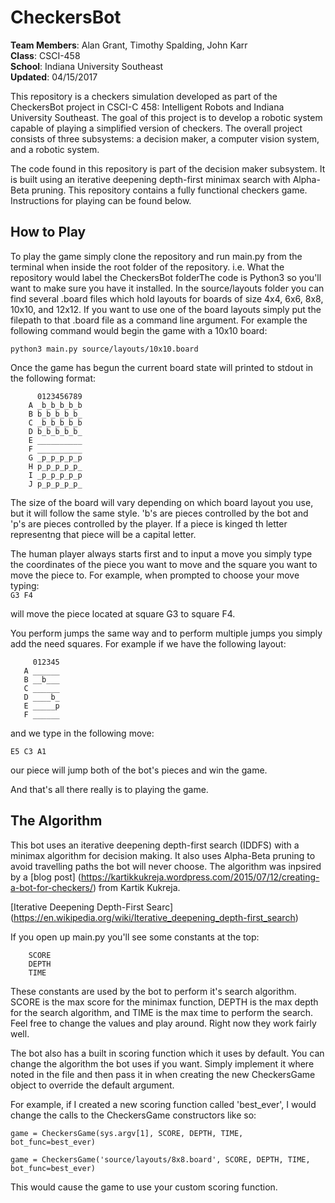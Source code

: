 # CheckersBot
**Team Members**: Alan Grant, Timothy Spalding, John Karr  
**Class**: CSCI-458  
**School**: Indiana University Southeast  
**Updated**: 04/15/2017  

This repository is a checkers simulation developed as part of the CheckersBot 
project in CSCI-C 458: Intelligent Robots and Indiana University Southeast. 
The goal of this project is to develop a robotic system capable of playing 
a simplified version of checkers. The overall project consists of three 
subsystems: a decision maker, a computer vision system, and a robotic system.  

The code found in this repository is part of the decision maker subsystem. It 
is built using an iterative deepening depth-first minimax search with 
Alpha-Beta pruning. This repository contains a fully functional checkers game. 
Instructions for playing can be found below. 

## How to Play

To play the game simply clone the repository and run main.py from the 
terminal when inside the root folder of the repository. i.e. What the 
repository would label the CheckersBot folderThe code is Python3 so you'll 
want to make sure you have it installed. In the source/layouts folder you can 
find several .board files which hold layouts for boards of size 4x4, 6x6, 8x8, 
10x10, and 12x12. If you want to use one of the board layouts simply put the 
filepath to that .board file as a command line argument. For example the 
following command would begin the game with a 10x10 board:

```python3 main.py source/layouts/10x10.board```

Once the game has begun the current board state will printed to stdout in the 
following format:  

``` 
      0123456789
    A _b_b_b_b_b
    B b_b_b_b_b_
    C _b_b_b_b_b
    D b_b_b_b_b_
    E __________
    F __________
    G _p_p_p_p_p
    H p_p_p_p_p_
    I _p_p_p_p_p
    J p_p_p_p_p_
```

The size of the board will vary depending on which board layout you use, but it 
will follow the same style. 'b's are pieces controlled by the bot and 'p's are 
pieces controlled by the player. If a piece is kinged th letter representng 
that piece will be a capital letter.  

The human player always starts first and to input a move you simply type the 
coordinates of the piece you want to move and the square you want to move the 
piece to. For example, when prompted to choose your move typing:  
```G3 F4```

will move the piece located at square G3 to square F4.  

You perform jumps the same way and to perform multiple jumps you simply add 
the need squares. For example if we have the following layout:

``` 
     012345
   A ______
   B __b___
   C ______
   D ____b_
   E _____p
   F ______
```
and we type in the following move:

```E5 C3 A1```

our piece will jump both of the bot's pieces and win the game.   

And that's all there really is to playing the game.  

## The Algorithm

This bot uses an iterative deepening depth-first search (IDDFS) with a minimax 
algorithm for decision making. It also uses Alpha-Beta pruning to avoid 
travelling paths the bot will never choose. The algorithm was inpsired by a 
[blog post]
(https://kartikkukreja.wordpress.com/2015/07/12/creating-a-bot-for-checkers/) from Kartik Kukreja.  

[Iterative Deepening Depth-First Searc]
(https://en.wikipedia.org/wiki/Iterative_deepening_depth-first_search)


If you open up main.py you'll see some constants at the top:

```
    SCORE
    DEPTH
    TIME
```

These constants are used by the bot to perform it's search algorithm. SCORE 
is the max score for the minimax function, DEPTH is the max depth for the 
search algorithm, and TIME is the max time to perform the search. Feel free 
to change the values and play around. Right now they work fairly well.  

The bot also has a built in scoring function which it uses by default. You 
can change the algorithm the bot uses if you want. Simply implement it where 
noted in the file and then pass it in when creating the new CheckersGame 
object to override the default argument.  

For example, if I created a new scoring function called 'best_ever', I would 
change the calls to the CheckersGame constructors like so:

```game = CheckersGame(sys.argv[1], SCORE, DEPTH, TIME, bot_func=best_ever)```

```game = CheckersGame('source/layouts/8x8.board', SCORE, DEPTH, TIME, bot_func=best_ever)```

This would cause the game to use your custom scoring function. 

